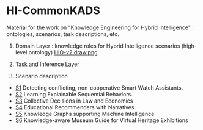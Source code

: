 # HI-CommonKADS
Material for the work on "Knowledge Engineering for Hybrid Intelligence" : ontologies, scenarios, task descriptions, etc. 

1. Domain Layer : knowledge roles for Hybrid Intelligence scenarios (high-level ontology)  [HIO-v2.draw.png](https://github.com/kmitd/HI-CommonKADS/blob/main/HIO-v2.drawio.png)

2. Task and Inference Layer

3. Scenario description
- [S1](./blob/main/S1.png) Detecting conflicting, non-cooperative Smart Watch Assistants.
- [S2](./blob/main/S2.png) Learning Explainable Sequential Behaviors.
- [S3](./blob/main/S3.png) Collective Decisions in Law and Economics
- [S4](./blob/main/S4.png) Educational Recommenders with Narratives
- [S5](./blob/main/S5.png) Knowledge Graphs supporting Machine Intelligence
- [S6](./blob/main/S6.png) Knowledge-aware Museum Guide for Virtual Heritage Exhibitions
